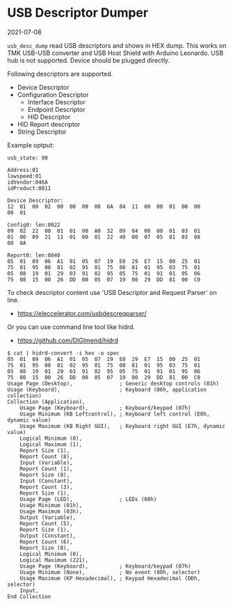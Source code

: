 USB Descriptor Dumper
=====================
2021-07-08

`usb_desc_dump` read USB descriptors and shows in HEX dump.
This works on TMK USB-USB converter and USB Host Shield with Arduino Leonardo.
USB hub is not supported. Device should be plugged directly.

Following descriptors are supported.

- Device Descriptor
- Configuration Descriptor
    - Interface Descriptor
    - Endpoint Descriptor
    - HID Descriptor
- HID Report descriptor
- String Descriptor



Example optput:

```
usb_state: 90

Address:01
lowspeed:01
idVendor:046A
idProduct:0011

Device Descriptor:
12  01  00  02  00  00  00  08  6A  04  11  00  00  01  00  00
00  01

Config0: len:0022
09  02  22  00  01  01  00  A0  32  09  04  00  00  01  03  01
01  00  09  21  11  01  00  01  22  40  00  07  05  81  03  08
00  0A

Report0: len:0040
05  01  09  06  A1  01  05  07  19  E0  29  E7  15  00  25  01
75  01  95  08  81  02  95  01  75  08  81  01  95  03  75  01
05  08  19  01  29  03  91  02  95  05  75  01  91  01  95  06
75  08  15  00  26  DD  00  05  07  19  00  29  DD  81  00  C0
```



To check descriptor content use 'USB Descriptor and Request Parser' on line.

- https://eleccelerator.com/usbdescreqparser/


Or you can use command line tool like hidrd.

- https://github.com/DIGImend/hidrd

```
$ cat | hidrd-convert -i hex -o spec
05  01  09  06  A1  01  05  07  19  E0  29  E7  15  00  25  01
75  01  95  08  81  02  95  01  75  08  81  01  95  03  75  01
05  08  19  01  29  03  91  02  95  05  75  01  91  01  95  06
75  08  15  00  26  DD  00  05  07  19  00  29  DD  81  00  C0
Usage Page (Desktop),               ; Generic desktop controls (01h)
Usage (Keyboard),                   ; Keyboard (06h, application collection)
Collection (Application),
    Usage Page (Keyboard),          ; Keyboard/keypad (07h)
    Usage Minimum (KB Leftcontrol), ; Keyboard left control (E0h, dynamic value)
    Usage Maximum (KB Right GUI),   ; Keyboard right GUI (E7h, dynamic value)
    Logical Minimum (0),
    Logical Maximum (1),
    Report Size (1),
    Report Count (8),
    Input (Variable),
    Report Count (1),
    Report Size (8),
    Input (Constant),
    Report Count (3),
    Report Size (1),
    Usage Page (LED),               ; LEDs (08h)
    Usage Minimum (01h),
    Usage Maximum (03h),
    Output (Variable),
    Report Count (5),
    Report Size (1),
    Output (Constant),
    Report Count (6),
    Report Size (8),
    Logical Minimum (0),
    Logical Maximum (221),
    Usage Page (Keyboard),          ; Keyboard/keypad (07h)
    Usage Minimum (None),           ; No event (00h, selector)
    Usage Maximum (KP Hexadecimal), ; Keypad Hexadecimal (DDh, selector)
    Input,
End Collection
```
